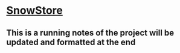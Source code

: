 # [SnowStore]()

## This is a running notes of the project will be updated and formatted at the end
